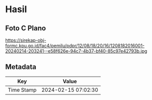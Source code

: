 # Hasil

## Foto C Plano

https://sirekap-obj-formc.kpu.go.id/fac4/pemilu/pdpr/12/08/18/20/16/1208182016001-20240214-203241--e58f626e-94c7-4b37-bf40-85c97e42793b.jpg


## Metadata

| Key        | Value               |
| ---------- | ------------------- |
| Time Stamp | 2024-02-15 07:02:30 |



